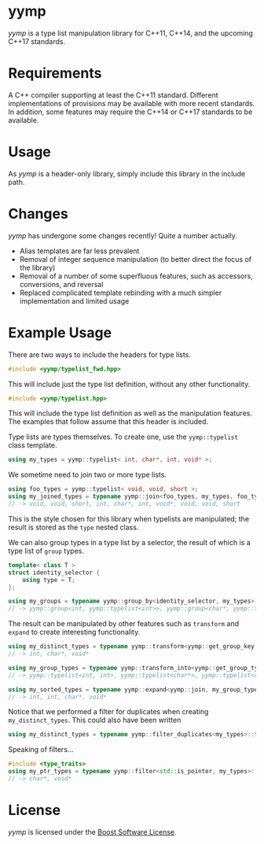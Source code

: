 # yymp
*yymp* is a type list manipulation library for C++11, C++14, and the upcoming C++17 standards.

# Requirements
A C++ compiler supporting at least the C++11 standard.
Different implementations of provisions may be available with more recent standards.
In addition, some features may require the C++14 or C++17 standards to be available.

# Usage
As *yymp* is a header-only library, simply include this library in the include path.

# Changes
*yymp* has undergone some changes recently! Quite a number actually.
  * Alias templates are far less prevalent
  * Removal of integer sequence manipulation (to better direct the focus of the library)
  * Removal of a number of some superfluous features, such as accessors, conversions, and reversal
  * Replaced complicated template rebinding with a much simpler implementation and limited usage

# Example Usage
There are two ways to include the headers for type lists.
``` c++
#include <yymp/typelist_fwd.hpp>
```
This will include just the type list definition, without any other functionality.
``` c++
#include <yymp/typelist.hpp>
```
This will include the type list definition as well as the manipulation features.
The examples that follow assume that this header is included.

Type lists are types themselves. To create one, use the `yymp::typelist` class template.
``` c++
using my_types = yymp::typelist< int, char*, int, void* >;
```

We sometime need to join two or more type lists.
``` c++
using foo_types = yymp::typelist< void, void, short >;
using my_joined_types = typename yymp::join<foo_types, my_types, foo_types>::type; 
// -> void, void, short, int, char*, int, void*, void, void, short
```
This is the style chosen for this library when typelists are manipulated; the result is stored as the `type` nested class.

We can also group types in a type list by a selector, the result of which is a type list of `group` types.
``` c++
template< class T >
struct identity_selector {
    using type = T;
};

using my_groups = typename yymp::group_by<identity_selector, my_types>::type; 
// -> yymp::group<int, yymp::typelist<int>>, yymp::group<char*, yymp::typelist<char*>>, yymp::group<void*, yymp::typelist<void*>>
```

The result can be manipulated by other features such as `transform` and `expand` to create interesting functionality.
``` c++
using my_distinct_types = typename yymp::transform<yymp::get_group_key, my_groups>::type;
// -> int, char*, void*

using my_group_types = typename yymp::transform_into<yymp::get_group_types, my_groups>::type;
// -> yymp::typelist<int, int>, yymp::typelist<char*>, yymp::typelist<void*>

using my_sorted_types = typename yymp::expand<yymp::join, my_group_types>::type; // equivalent to typename yymp::join< T... >::type for T in my_group_types
// -> int, int, char*, void*
```

Notice that we performed a filter for duplicates when creating `my_distinct_types`. This could also have been written
``` c++
using my_distinct_types = typename yymp::filter_duplicates<my_types>::type;
```

Speaking of filters...
``` c++
#include <type_traits>
using my_ptr_types = typename yymp::filter<std::is_pointer, my_types>::type;
// -> char*, void*
```

# License
*yymp* is licensed under the [Boost Software License](https://github.com/surrealwaffle/yymp/blob/master/LICENSE_1_0.txt).